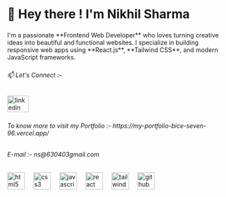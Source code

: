 <h1 align="left">👋 Hey there ! I'm Nikhil Sharma</h1>

###

<p align="left">I'm a passionate **Frontend Web Developer** who loves turning creative ideas into beautiful and functional websites. I specialize in building responsive web apps using **React.js**, **Tailwind CSS**, and modern JavaScript frameworks.</p>

###

<h6 align="left">📫 Let's Connect :-</h6>

###

<div align="left">
  <a href="https://www.linkedin.com/in/nikhil-sharma-43a013341/" target="_blank">
    <img src="https://raw.githubusercontent.com/maurodesouza/profile-readme-generator/master/src/assets/icons/social/linkedin/default.svg" width="49" height="38" alt="linkedin logo"  />
  </a>
</div>

###

<h6 align="left">To know more to visit my Portfolio :- https://my-portfolio-bice-seven-96.vercel.app/</h6>

###

<h6 align="left">E-mail :- ns@630403gmail.com</h6>

###

<div align="left">
  <img src="https://skillicons.dev/icons?i=html" height="40" alt="html5 logo"  />
  <img width="12" />
  <img src="https://skillicons.dev/icons?i=css" height="40" alt="css3 logo"  />
  <img width="12" />
  <img src="https://skillicons.dev/icons?i=js" height="40" alt="javascript logo"  />
  <img width="12" />
  <img src="https://skillicons.dev/icons?i=react" height="40" alt="react logo"  />
  <img width="12" />
  <img src="https://skillicons.dev/icons?i=tailwind" height="40" alt="tailwindcss logo"  />
  <img width="12" />
  <img src="https://skillicons.dev/icons?i=github" height="40" alt="github logo"  />
</div>

###
